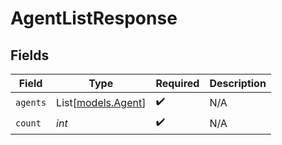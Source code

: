# AgentListResponse


## Fields

| Field                                    | Type                                     | Required                                 | Description                              |
| ---------------------------------------- | ---------------------------------------- | ---------------------------------------- | ---------------------------------------- |
| `agents`                                 | List[[models.Agent](../models/agent.md)] | :heavy_check_mark:                       | N/A                                      |
| `count`                                  | *int*                                    | :heavy_check_mark:                       | N/A                                      |